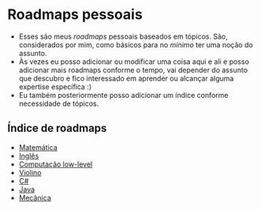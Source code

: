 # Roadmaps pessoais

- Esses são meus *roadmaps* pessoais baseados em tópicos. São, considerados por mim, como básicos para no *mínimo* ter uma noção do assunto.
- Às vezes eu posso adicionar ou modificar uma coisa aqui e ali e posso adicionar mais roadmaps conforme o tempo, vai depender do assunto que descubro e fico interessado em aprender ou alcançar alguma expertise específica :)
- Eu também posteriormente posso adicionar um índice conforme necessidade de tópicos.

## Índice de roadmaps
- [Matemática](https://github.com/jonatasbytes/roadmaps/blob/main/mathematics-wizard-roadmap.md)
- [Inglês](https://github.com/jonatasbytes/roadmaps/blob/main/english_grammar_roadmap.md)
- [Computação low-level](https://github.com/jonatasbytes/roadmaps/blob/main/roadmap_computacao.md)
- [Violino](https://github.com/jonatasbytes/roadmaps/blob/main/violin_roadmap.md)
- [C#](https://github.com/jonatasbytes/roadmaps/blob/main/csharp.md)
- [Java](https://github.com/jonatasbytes/roadmaps/blob/main/java.md)
- [Mecânica](https://github.com/jonatasbytes/roadmaps/blob/main/mecanica.md)
